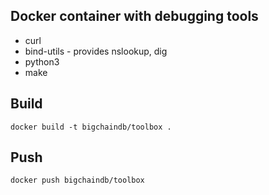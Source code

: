 ## Docker container with debugging tools

*  curl
*  bind-utils - provides nslookup, dig
*  python3
*  make

## Build

`docker build -t bigchaindb/toolbox .`

## Push

`docker push bigchaindb/toolbox`
